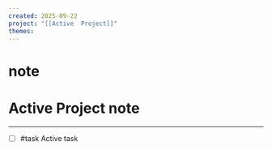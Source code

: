 ```yaml
---
created: 2025-09-22
project: "[[Active  Project]]"
themes:
---
```


# note

# Active Project note

---

- [ ] #task Active task
